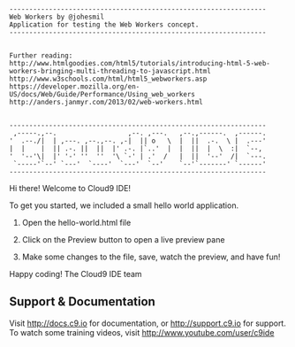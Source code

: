 
    ----------------------------------------------------------------- 
    Web Workers by @johesmil
    Application for testing the Web Workers concept.
    ----------------------------------------------------------------- 
    
   
    Further reading:
    http://www.htmlgoodies.com/html5/tutorials/introducing-html-5-web-workers-bringing-multi-threading-to-javascript.html
    http://www.w3schools.com/html/html5_webworkers.asp
    https://developer.mozilla.org/en-US/docs/Web/Guide/Performance/Using_web_workers
    http://anders.janmyr.com/2013/02/web-workers.html


    ----------------------------------------------------------------- 
     ,-----.,--.                  ,--. ,---.   ,--.,------.  ,------.
    '  .--./|  | ,---. ,--.,--. ,-|  || o   \  |  ||  .-.  \ |  .---'
    |  |    |  || .-. ||  ||  |' .-. |`..'  |  |  ||  |  \  :|  `--, 
    '  '--'\|  |' '-' ''  ''  '\ `-' | .'  /   |  ||  '--'  /|  `---.
     `-----'`--' `---'  `----'  `---'  `--'    `--'`-------' `------'
    ----------------------------------------------------------------- 


Hi there! Welcome to Cloud9 IDE!

To get you started, we included a small hello world application.

1) Open the hello-world.html file

2) Click on the Preview button to open a live preview pane

3) Make some changes to the file, save, watch the preview, and have fun!

Happy coding!
The Cloud9 IDE team


## Support & Documentation

Visit http://docs.c9.io for documentation, or http://support.c9.io for support.
To watch some training videos, visit http://www.youtube.com/user/c9ide

